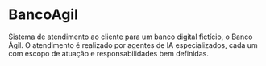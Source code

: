 # BancoAgil
Sistema de atendimento ao cliente para um  banco digital fictício, o Banco Ágil. O atendimento é realizado por agentes de  IA especializados, cada um com escopo de atuação e responsabilidades bem  definidas. 
